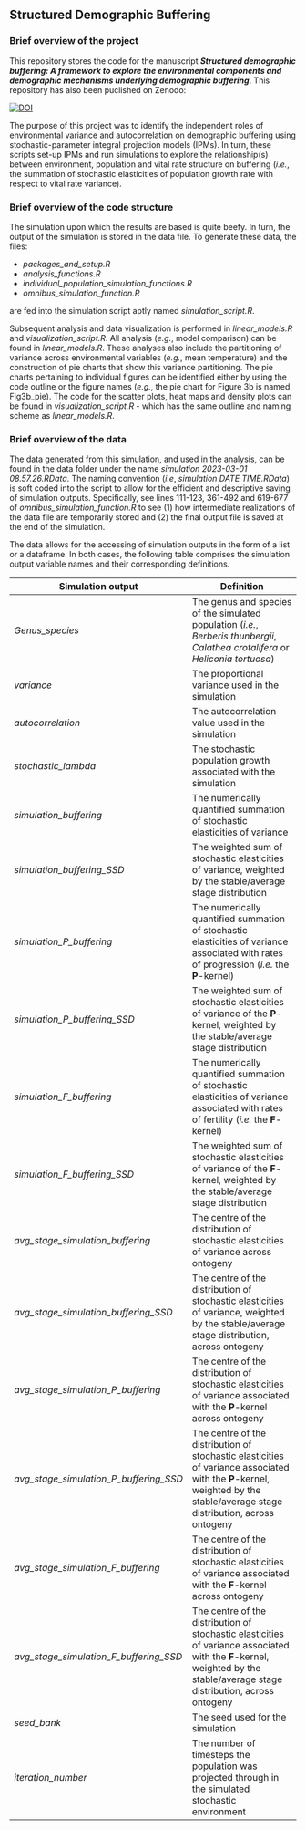 ## Structured Demographic Buffering

### Brief overview of the project

This repository stores the code for the manuscript ___Structured demographic buffering: A framework to explore the environmental components and demographic mechanisms underlying demographic buffering___. This repository has also been puclished on Zenodo:

[![DOI](https://zenodo.org/badge/519147453.svg)](https://doi.org/10.5281/zenodo.14313229)

The purpose of this project was to identify the independent roles of environmental variance and autocorrelation on demographic buffering using stochastic-parameter integral projection models (IPMs). In turn, these scripts set-up IPMs and run simulations to explore the relationship(s) between environment, population and vital rate structure on buffering (*i.e.*, the summation of stochastic elasticities of population growth rate with respect to vital rate variance).


### Brief overview of the code structure

The simulation upon which the results are based is quite beefy. In turn, the output of the simulation is stored in the data file. To generate these data, the files:

- *packages_and_setup.R*
- *analysis_functions.R*
- *individual_population_simulation_functions.R*
- *omnibus_simulation_function.R*

are fed into the simulation script aptly named *simulation_script.R*. 

Subsequent analysis and data visualization is performed in *linear_models.R* and *visualization_script.R*. All analysis (*e.g.*, model comparison) can be found in *linear_models.R*. These analyses also include the partitioning of variance across environmental variables (*e.g.*, mean temperature) and the construction of pie charts that show this variance partitioning. The pie charts pertaining to individual figures can be identified either by using the code outline or the figure names (*e.g.*, the pie chart for Figure 3b is named Fig3b_pie). The code for the scatter plots, heat maps and density plots can be found in *visualization_script.R* - which has the same outline and naming scheme as *linear_models.R*.

### Brief overview of the data

The data generated from this simulation, and used in the analysis, can be found in the data folder under the name *simulation 2023-03-01 08.57.26.RData*. The naming convention (*i.e*, *simulation DATE TIME.RData*) is soft coded into the script to allow for the efficient and descriptive saving of simulation outputs. Specifically, see lines 111-123, 361-492 and 619-677 of   *omnibus_simulation_function.R* to see (1) how intermediate realizations of the data file are temporarily stored and (2) the final output file is saved at the end of the simulation.

The data allows for the accessing of simulation outputs in the form of a list or a dataframe. In both cases, the following table comprises the simulation output variable names and their corresponding definitions.

| **Simulation output**  |  **Definition**  |
| ------------- | ------------- |
| *Genus_species*  | The genus and species of the simulated population (*i.e.*, *Berberis thunbergii*, *Calathea crotalifera* or *Heliconia tortuosa*)  |
| *variance*  | The proportional variance used in the simulation  |
| *autocorrelation*  | The autocorrelation value used in the simulation  |
| *stochastic_lambda*  | The stochastic population growth associated with the simulation  |
| *simulation_buffering*  | The numerically quantified summation of stochastic elasticities of variance  |
| *simulation_buffering_SSD*  | The weighted sum of stochastic elasticities of variance, weighted by the stable/average stage distribution   |
| *simulation_P_buffering*  | The numerically quantified summation of stochastic elasticities of variance associated with rates of progression (*i.e.* the **P**-kernel)  |
| *simulation_P_buffering_SSD*  | The weighted sum of stochastic elasticities of variance of the **P**-kernel, weighted by the stable/average stage distribution |
| *simulation_F_buffering*  | The numerically quantified summation of stochastic elasticities of variance associated with rates of fertility (*i.e.* the **F**-kernel)  |
| *simulation_F_buffering_SSD*  | The weighted sum of stochastic elasticities of variance of the **F**-kernel, weighted by the stable/average stage distribution |
| *avg_stage_simulation_buffering*  | The centre of the distribution of stochastic elasticities of  variance across ontogeny  |
| *avg_stage_simulation_buffering_SSD*  | The centre of the distribution of stochastic elasticities of variance, weighted by the stable/average stage distribution, across ontogeny  |
| *avg_stage_simulation_P_buffering*  | The centre of the distribution of stochastic elasticities of variance associated with the **P**-kernel across ontogeny  |
| *avg_stage_simulation_P_buffering_SSD*  | The centre of the distribution of stochastic elasticities of variance associated with the **P**-kernel, weighted by the stable/average stage distribution, across ontogeny  |
| *avg_stage_simulation_F_buffering*  | The centre of the distribution of stochastic elasticities of variance associated with the **F**-kernel across ontogeny  |
| *avg_stage_simulation_F_buffering_SSD*  | The centre of the distribution of stochastic elasticities of variance associated with the **F**-kernel, weighted by the stable/average stage distribution, across ontogeny  |
| *seed_bank*  | The seed used for the simulation |
| *iteration_number*  | The number of timesteps the population was projected through in the simulated stochastic environment  |

